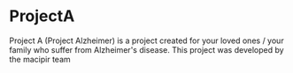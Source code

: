# ProjectA

Project A (Project Alzheimer) is a project created for your loved ones / your family who suffer from Alzheimer's disease. This project was developed by the macipir team
